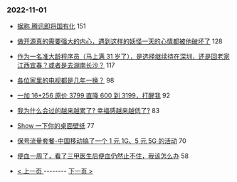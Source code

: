 ### 2022-11-01 
- [据称 腾讯即将国有化](https://www.v2ex.com/t/891615) 151
- [做开源真的需要强大的内心，遇到这样的妖怪一天的心情都被他破坏了](https://www.v2ex.com/t/891756) 128
- [作为一名准大龄程序员（马上满 31 岁了），是选择继续待在深圳，还是回老家江西宜春？或者是去湖南长沙？](https://www.v2ex.com/t/891658) 117
- [各位家里的电视都是几年一换？](https://www.v2ex.com/t/891631) 98
- [一加 16+256 原价 3799 直降 600 到 3199，打醒我](https://www.v2ex.com/t/891630) 92
- [我为什么会过的越来越累了? 幸福感越来越低了?](https://www.v2ex.com/t/891686) 83
- [Show 一下你的桌面壁纸](https://www.v2ex.com/t/891728) 77
- [保号流量套餐-中国移动搞了一个 1 元 1G、5 元 5G 的活动](https://www.v2ex.com/t/891634) 70
- [便血一周了，看了三甲医生后便血仍然止不住，我该怎么办](https://www.v2ex.com/t/891650) 58 

- [ < 上一页 ](https://github.com/able8/v2ex-hot-record/blob/master/2022-10-31.md) -------- [ 下一页 > ](https://github.com/able8/v2ex-hot-record/blob/master/2022-11-02.md)